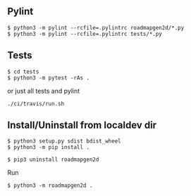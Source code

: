 ## 

## Pylint

```
$ python3 -m pylint --rcfile=.pylintrc roadmapgen2d/*.py
$ python3 -m pylint --rcfile=.pylintrc tests/*.py
```

## Tests

```
$ cd tests
$ python3 -m pytest -rAs .
```

or just all tests and pylint

```
./ci/travis/run.sh
```

## Install/Uninstall from localdev dir

```
$ python3 setup.py sdist bdist_wheel
$ python3 -m pip install .
```

```
$ pip3 uninstall roadmapgen2d
```

Run
```
$ python3 -m roadmapgen2d .
```